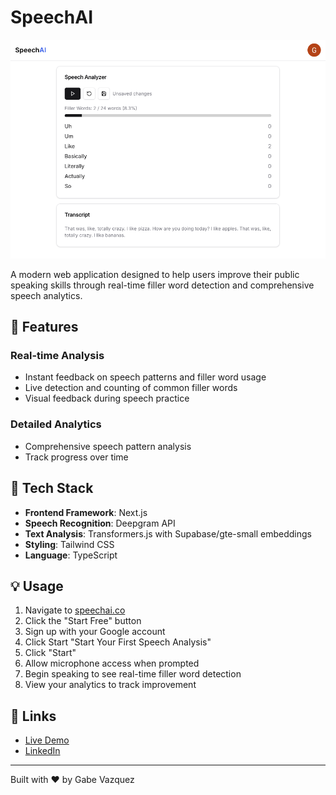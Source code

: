 # SpeechAI

<img src="public/demo.png" alt="SpeechAI Demo" width="600"/>

A modern web application designed to help users improve their public speaking skills through real-time filler word detection and comprehensive speech analytics.

## 🌟 Features

### Real-time Analysis

- Instant feedback on speech patterns and filler word usage
- Live detection and counting of common filler words
- Visual feedback during speech practice

### Detailed Analytics

- Comprehensive speech pattern analysis
- Track progress over time

## 🚀 Tech Stack

- **Frontend Framework**: Next.js
- **Speech Recognition**: Deepgram API
- **Text Analysis**: Transformers.js with Supabase/gte-small embeddings
- **Styling**: Tailwind CSS
- **Language**: TypeScript

## 💡 Usage

1. Navigate to [speechai.co](https://www.speechai.co/)
2. Click the "Start Free" button
3. Sign up with your Google account
4. Click Start "Start Your First Speech Analysis"
5. Click "Start"
6. Allow microphone access when prompted
7. Begin speaking to see real-time filler word detection
8. View your analytics to track improvement

## 🔗 Links

- [Live Demo](https://www.speechai.co/)
- [LinkedIn](https://www.linkedin.com/in/gabeavazquez/)

---

Built with ❤️ by Gabe Vazquez
